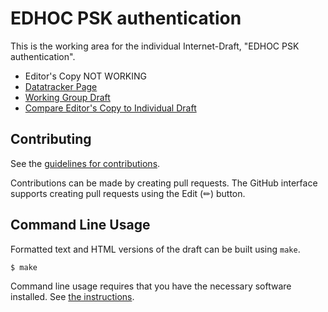 # EDHOC PSK authentication

This is the working area for the individual Internet-Draft, "EDHOC PSK authentication".

<!--- * [Editor's Copy](https://ElsaLopez133.github.io/draft-lopez-lake-edhoc-psk/#go.draft-lopez-lake-edhoc-psk.html) --->
* Editor's Copy NOT WORKING
* [Datatracker Page](https://datatracker.ietf.org/doc/draft-ietf-lake-edhoc-psk/)
* [Working Group Draft](https://datatracker.ietf.org/doc/html/draft-ietf-lake-edhoc-psk)
* [Compare Editor's Copy to Individual Draft](https://ElsaLopez133.github.io/draft-lopez-lake-edhoc-psk/#go.draft-lopez-lake-edhoc-psk.diff)

## Contributing

See the
[guidelines for contributions](https://github.com/lake-wg/psk/blob/main/CONTRIBUTING.md).

Contributions can be made by creating pull requests.
The GitHub interface supports creating pull requests using the Edit (✏) button.


## Command Line Usage

Formatted text and HTML versions of the draft can be built using `make`.

```sh
$ make
```

Command line usage requires that you have the necessary software installed.  See
[the instructions](https://github.com/martinthomson/i-d-template/blob/main/doc/SETUP.md).

